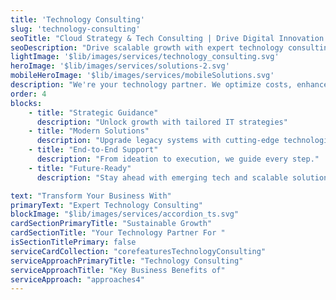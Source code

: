 ```yaml
---
title: 'Technology Consulting'
slug: 'technology-consulting'
seoTitle: "Cloud Strategy & Tech Consulting | Drive Digital Innovation | Improwised Tech"
seoDescription: "Drive scalable growth with expert technology consulting—cloud adoption, IT modernization, and system architecture strategies tailored to streamline your business operations."
lightImage: '$lib/images/services/technology_consulting.svg'
heroImage: '$lib/images/services/solutions-2.svg'
mobileHeroImage: '$lib/images/services/mobileSolutions.svg'
description: "We're your technology partner. We optimize costs, enhance performance, and guide you through complex changes with clear roadmaps and lasting solutions."
order: 4
blocks: 
    - title: "Strategic Guidance"
      description: "Unlock growth with tailored IT strategies"
    - title: "Modern Solutions"
      description: "Upgrade legacy systems with cutting-edge technologies"
    - title: "End-to-End Support"
      description: "From ideation to execution, we guide every step."
    - title: "Future-Ready"
      description: "Stay ahead with emerging tech and scalable solutions."

text: "Transform Your Business With"
primaryText: "Expert Technology Consulting"
blockImage: "$lib/images/services/accordion_ts.svg"
cardSectionPrimaryTitle: "Sustainable Growth"
cardSectionTitle: "Your Technology Partner For "
isSectionTitlePrimary: false
serviceCardCollection: "corefeaturesTechnologyConsulting"
serviceApproachPrimaryTitle: "Technology Consulting"
serviceApproachTitle: "Key Business Benefits of"
serviceApproach: "approaches4"
---
```

